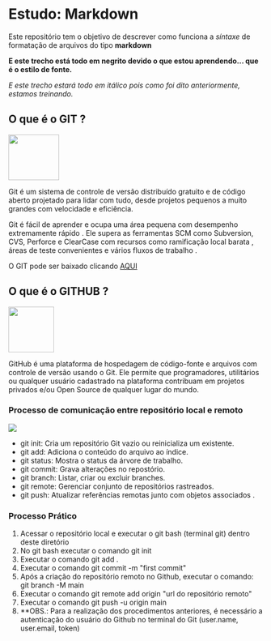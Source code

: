 # Estudo: Markdown
Este repositório tem o objetivo de descrever como funciona a *síntaxe* de formatação de arquivos do tipo **markdown**

**E este trecho está todo em negrito devido o que estou aprendendo... que é o estilo de fonte.**

*E este trecho estará todo em itálico pois como foi dito anteriormente, estamos treinando.*

## O que é o GIT ?
<img src= "https://git-scm.com/images/logos/2color-lightbg@2x.png" width="100" height="90">

Git é um sistema de controle de versão distribuído gratuito e de código aberto projetado para lidar com tudo, desde projetos pequenos a muito grandes com velocidade e eficiência.

Git é fácil de aprender e ocupa uma área pequena com desempenho extremamente rápido . Ele supera as ferramentas SCM como Subversion, CVS, Perforce e ClearCase com recursos como ramificação local barata , áreas de teste convenientes e vários fluxos de trabalho .

O GIT pode ser baixado clicando <a href="https://git-scm.com/downloads">AQUI</a>

## O que é o GITHUB ?
<img src= "https://sempreupdate.com.br/wp-content/uploads/2021/08/genexus.jpg" wight="100" height="90">

GitHub é uma plataforma de hospedagem de código-fonte e arquivos com controle de versão usando o Git. Ele permite que programadores, utilitários ou qualquer usuário cadastrado na plataforma contribuam em projetos privados e/ou Open Source de qualquer lugar do mundo.

### Processo de comunicação entre repositório local e remoto

<img src="https://i.stack.imgur.com/1wPcg.png">

* git init: Cria um repositório Git vazio ou reinicializa um existente.
* git add: Adiciona o conteúdo do arquivo ao índice.
* git status: Mostra o status da árvore de trabalho.
* git commit: Grava alterações no repostório.
* git branch: Listar, criar ou excluir branches.
* git remote: Gerenciar conjunto de repositórios rastreados.
* git push: Atualizar referências remotas junto com objetos associados .

### Processo Prático

1. Acessar o repositório local e executar o git bash (terminal git) dentro deste diretório
2. No git bash executar o comando git init
3. Executar o comando git add .
4. Executar o comando git commit -m "first commit"
5. Após a criação do repositório remoto no Github, executar o comando: git branch -M main
6. Executar o comando git remote add origin "url do repositório remoto"
7. Executar o comando git push -u origin main
8. **OBS.: Para a realização dos procedimentos anteriores, é necessário a autenticação do usuário do Github no terminal do Git (user.name, user.email, token)

